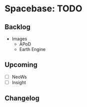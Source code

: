 Spacebase: TODO
=========================================================================

Backlog
-------------------------------------------------------------------------

- Images
    - APoD
    - Earth Engine

Upcoming
-------------------------------------------------------------------------

- [ ] NeoWs
- [ ] Insight

Changelog
-------------------------------------------------------------------------